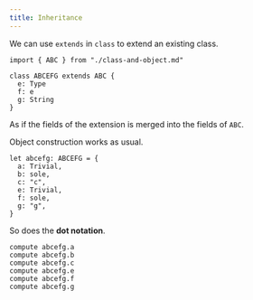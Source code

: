 ```yaml
---
title: Inheritance
---
```


We can use `extends` in `class` to extend an existing class.

```cicada
import { ABC } from "./class-and-object.md"

class ABCEFG extends ABC {
  e: Type
  f: e
  g: String
}
```

As if the fields of the extension is merged into the fields of `ABC`.

Object construction works as usual.

```cicada
let abcefg: ABCEFG = {
  a: Trivial,
  b: sole,
  c: "c",
  e: Trivial,
  f: sole,
  g: "g",
}
```

So does the **dot notation**.

```cicada
compute abcefg.a
compute abcefg.b
compute abcefg.c
compute abcefg.e
compute abcefg.f
compute abcefg.g
```
